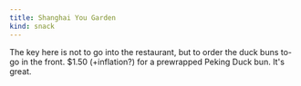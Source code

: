 ```yaml
---
title: Shanghai You Garden
kind: snack
---
```

The key here is not to go into the restaurant, but to order the duck buns to-go in the front. $1.50 (+inflation?) for a prewrapped Peking Duck bun. It's great.
